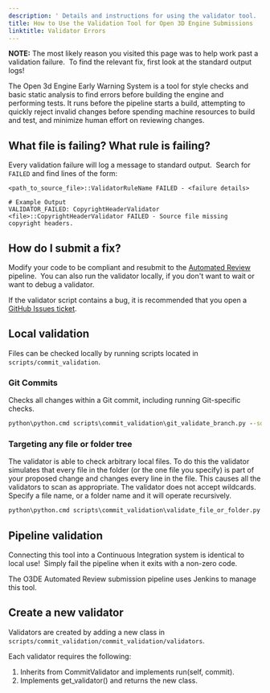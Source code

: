 ```yaml
---
description: ' Details and instructions for using the validator tool. '
title: How to Use the Validation Tool for Open 3D Engine Submissions
linktitle: Validator Errors
---
```


**NOTE:** The most likely reason you visited this page was to help work past a validation failure.  To find the relevant fix, first look at the standard output logs!

The Open 3d Engine Early Warning System is a tool for style checks and basic static analysis to find errors before building the engine and performing tests. It runs before the pipeline starts a build, attempting to quickly reject invalid changes before spending machine resources to build and test, and minimize human effort on reviewing changes.

## What file is failing? What rule is failing?

Every validation failure will log a message to standard output.  Search for `FAILED` and find lines of the form:

```
<path_to_source_file>::ValidatorRuleName FAILED - <failure details>

# Example Output
VALIDATOR_FAILED: CopyrightHeaderValidator <file>::CopyrightHeaderValidator FAILED - Source file missing copyright headers.
```

## How do I submit a fix?

Modify your code to be compliant and resubmit to the [Automated Review](/docs/contributing/to-code/ar/) pipeline.  You can also run the validator locally, if you don't want to wait or want to debug a validator.

If the validator script contains a bug, it is recommended that you open a [GitHub Issues ticket](https://github.com/o3de/sig-testing/issues/new/choose).

## Local validation

Files can be checked locally by running scripts located in `scripts/commit_validation`.

### Git Commits

Checks all changes within a Git commit, including running Git-specific checks.

```cmd
python\python.cmd scripts\commit_validation\git_validate_branch.py --source <source branch> --target <target branch>
```

### Targeting any file or folder tree

The validator is able to check arbitrary local files. To do this the validator simulates that every file in the folder (or the one file you specify) is part of your proposed change and changes every line in the file. This causes all the validators to scan as appropriate. The validator does not accept wildcards. Specify a file name, or a folder name and it will operate recursively.

```cmd
python\python.cmd scripts\commit_validation\validate_file_or_folder.py --path <path to validate>
```

## Pipeline validation

Connecting this tool into a Continuous Integration system is identical to local use!  Simply fail the pipeline when it exits with a non-zero code.

The O3DE Automated Review submission pipeline uses Jenkins to manage this tool.

## Create a new validator

Validators are created by adding a new class in `scripts/commit_validation/commit_validation/validators`.

Each validator requires the following:

1. Inherits from CommitValidator and implements run(self, commit).
2. Implements get_validator() and returns the new class.
